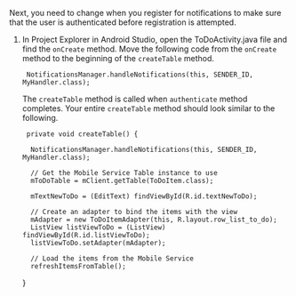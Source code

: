 
Next, you need to change when you register for notifications to make sure that the user is authenticated before registration is attempted.

1. In Project Explorer in Android Studio, open the ToDoActivity.java file and find the `onCreate` method. Move the following code from the `onCreate` method to the beginning of the `createTable` method.

        NotificationsManager.handleNotifications(this, SENDER_ID, MyHandler.class);

     The `createTable` method is called when `authenticate` method completes. Your entire `createTable` method should look similar to the following.

        private void createTable() {

         NotificationsManager.handleNotifications(this, SENDER_ID, MyHandler.class);

         // Get the Mobile Service Table instance to use
         mToDoTable = mClient.getTable(ToDoItem.class);

         mTextNewToDo = (EditText) findViewById(R.id.textNewToDo);

         // Create an adapter to bind the items with the view
         mAdapter = new ToDoItemAdapter(this, R.layout.row_list_to_do);
         ListView listViewToDo = (ListView) findViewById(R.id.listViewToDo);
         listViewToDo.setAdapter(mAdapter);

         // Load the items from the Mobile Service
         refreshItemsFromTable();
     }    


